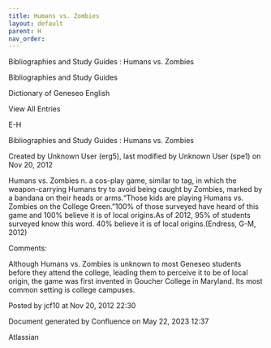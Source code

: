 ```yaml
---
title: Humans vs. Zombies
layout: default
parent: H
nav_order:
---
```


Bibliographies and Study Guides : Humans vs. Zombies

Bibliographies and Study Guides

Dictionary of Geneseo English

View All Entries

E-H

Bibliographies and Study Guides : Humans vs. Zombies

Created by  Unknown User (erg5), last modified by  Unknown User (spe1) on Nov 20, 2012

Humans vs. Zombies n. a cos-play game, similar to tag, in which the weapon-carrying Humans try to avoid being caught by Zombies, marked by a bandana on their heads or arms.“Those kids are playing Humans vs. Zombies on the College Green.”100% of those surveyed have heard of this game and 100% believe it is of local origins.As of 2012, 95% of students surveyed know this word. 40% believe it is of local origins.(Endress, G-M, 2012)

Comments:

Although Humans vs. Zombies is unknown to most Geneseo students before they attend the college, leading them to perceive it to be of local origin, the game was first invented in Goucher College in Maryland. Its most common setting is college campuses.

Posted by jcf10 at Nov 20, 2012 22:30

Document generated by Confluence on May 22, 2023 12:37

Atlassian
